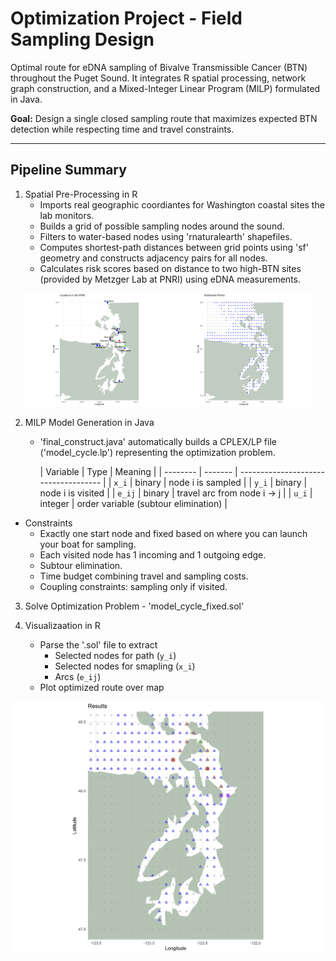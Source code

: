 # Optimization Project - Field Sampling Design

Optimal route for eDNA sampling of Bivalve Transmissible Cancer (BTN) throughout the Puget Sound. It integrates R spatial processing, network graph construction, and a Mixed-Integer Linear Program (MILP) formulated in Java.

**Goal:** Design a single closed sampling route that maximizes expected BTN detection while respecting time and travel constraints.
___

## Pipeline Summary
1. Spatial Pre-Processing in R
   * Imports real geographic coordiantes for Washington coastal sites the lab monitors.
   * Builds a grid of possible sampling nodes around the sound.
   * Filters to water-based nodes using 'rnaturalearth' shapefiles.
   * Computes shortest-path distances between grid points using 'sf' geometry and constructs adjacency pairs for all nodes.
   * Calculates risk scores based on distance to two high-BTN sites (provided by Metzger Lab at PNRI) using eDNA measurements.

<p align="center">
  <img src="images/pnw_locations.png" width="45%" />
  <img src="images/pnw_data_with_grid2.png" width="45%" />
</p>


2. MILP Model Generation in Java
   * 'final_construct.java' automatically builds a CPLEX/LP file ('model_cycle.lp') representing the optimization problem.
  
     | Variable | Type    | Meaning                              |
| -------- | ------- | ------------------------------------ |
| `x_i`    | binary  | node i is sampled                    |
| `y_i`    | binary  | node i is visited                    |
| `e_ij`   | binary  | travel arc from node i → j           |
| `u_i`    | integer | order variable (subtour elimination) |

  * Constraints
      + Exactly one start node and fixed based on where you can launch your boat for sampling.
      + Each visited node has 1 incoming and 1 outgoing edge.
      + Subtour elimination.
      + Time budget combining travel and sampling costs.
      + Coupling constraints: sampling only if visited.
   
3. Solve Optimization Problem - 'model_cycle_fixed.sol'

4. Visualizaation in R
   * Parse the '.sol' file to extract
       + Selected nodes for path (`y_i`)
       + Selected nodes for smapling (`x_i`)
       + Arcs (`e_ij`)
   * Plot optimized route over map

<img src="images/pnw_data_with_grid2_points2.png" />
  
